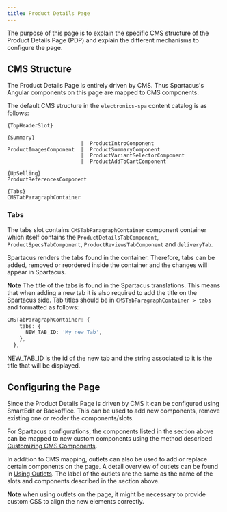 ```yaml
---
title: Product Details Page
---
```


The purpose of this page is to explain the specific CMS structure of the Product Details Page (PDP) and explain the different mechanisms to configure the page.

## CMS Structure

The Product Details Page is entirely driven by CMS. Thus Spartacus's Angular components on this page are mapped to CMS components.

The default CMS structure in the `electronics-spa` content catalog is as follows:

```
{TopHeaderSlot}

{Summary}
                        |  ProductIntroComponent
ProductImagesComponent  |  ProductSummaryComponent
                        |  ProductVariantSelectorComponent
                        |  ProductAddToCartComponent

{UpSelling}
ProductReferencesComponent

{Tabs}
CMSTabParagraphContainer
```
### Tabs

The tabs slot contains `CMSTabParagraphContainer` component container which itself contains the `ProductDetailsTabComponent`, `ProductSpecsTabComponent`, `ProductReviewsTabComponent` and `deliveryTab`.

Spartacus renders the tabs found in the container. Therefore, tabs can be added, removed or reordered inside the container and the changes will appear in Spartacus.

**Note** The title of the tabs is found in the Spartacus translations. This means that when adding a new tab it is also required to add the title on the Spartacus side. Tab titles should be in `CMSTabParagraphContainer > tabs` and formatted as follows:

```ts
CMSTabParagraphContainer: {
    tabs: {
      NEW_TAB_ID: 'My new Tab',
    },
  },
```

NEW_TAB_ID is the id of the new tab and the string associated to it is the title that will be displayed.

## Configuring the Page

Since the Product Details Page is driven by CMS it can be configured using SmartEdit or Backoffice. This can be used to add new components, remove existing one or reoder the components/slots.

For Spartacus configurations, the components listed in the section above can be mapped to new custom components using the method described [Customizing CMS Components](https://sap.github.io/spartacus-docs/customizing-cms-components/#custom-angular-cms-components).

In addition to CMS mapping, outlets can also be used to add or replace certain components on the page. A detail overview of outlets can be found in [Using Outlets](https://sap.github.io/spartacus-docs/page-layout/#using-outlets-to-override-page-templates). The label of the outlets are the same as the name of the slots and components described in the section above.

**Note** when using outlets on the page, it might be necessary to provide custom CSS to align the new elements correctly.